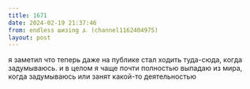 ```yaml
---
title: 1671
date: 2024-02-19 21:37:46
from: endless шизing ⍼ (channel1162404975)
layout: post
---
```


я заметил что теперь даже на публике стал ходить туда-сюда, когда задумываюсь. и в целом я чаще почти полностью выпадаю из мира, когда задумываюсь или занят какой-то деятельностью
